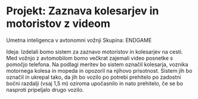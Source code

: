 # Projekt: Zaznava kolesarjev in motoristov z videom
Umetna inteligenca v avtonomni vožnji
Skupina: ENDGAME

Ideja: Izdelali bomo sistem za zaznavo motoristov in kolesarjev na cesti. Med vožnjo z avtomobilom bomo večkrat zajemali video posnetke s pomočjo telefona. Na podlagi meritev bo sistem označil kolesarja, voznika motornega kolesa in mopeda in opozoril na njihovo prisotnost. Sistem jih bo označil in ukrepal tako, da jih bo vozilo po potrebi prehitelo po zadostni bočni razdalji (vsaj 1,5 m) oziroma upočasnilo in nato prehitelo, če se bo nasproti pripeljalo drugo vozilo.
